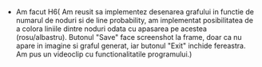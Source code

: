 ## 
+ Am facut H6( Am reusit sa implementez desenarea grafului in functie de numarul de noduri si de line probability, am implementat posibilitatea de a colora liniile dintre noduri odata cu apasarea pe acestea (rosu/albastru). Butonul "Save" face screenshot la frame, doar ca nu apare in imagine si graful generat, iar butonul "Exit" inchide fereastra. Am pus un videoclip cu functionalitatile programului.)
